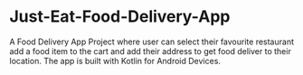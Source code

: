 # Just-Eat-Food-Delivery-App
A Food Delivery App Project where user can select their favourite restaurant add a food item to the cart and add their address to get food deliver to their location.
The app is built with Kotlin for Android Devices.
